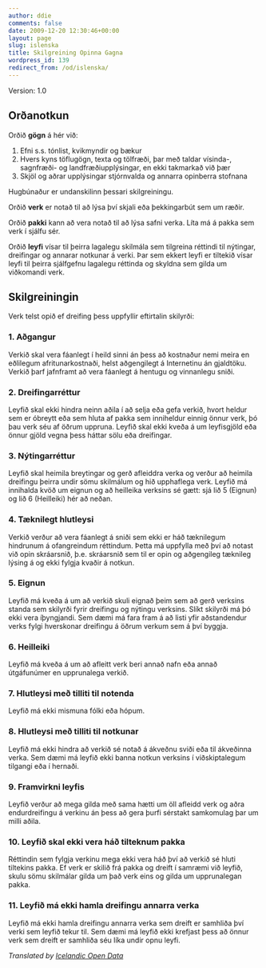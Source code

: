 ```yaml
---
author: ddie
comments: false
date: 2009-12-20 12:30:46+00:00
layout: page
slug: islenska
title: Skilgreining Opinna Gagna
wordpress_id: 139
redirect_from: /od/islenska/
---
```


Version: 1.0

## Orðanotkun

Orðið **gögn** á hér við:

  1. Efni s.s. tónlist, kvikmyndir og bækur
  2. Hvers kyns töflugögn, texta og tölfræði, þar með taldar vísinda-, sagnfræði- og landfræðiupplýsingar, en ekki takmarkað við þær
  3. Skjöl og aðrar upplýsingar stjórnvalda og annarra opinberra stofnana

Hugbúnaður er undanskilinn þessari skilgreiningu.

Orðið **verk** er notað til að lýsa því skjali eða þekkingarbút sem um ræðir.

Orðið **pakki** kann að vera notað til að lýsa safni verka. Líta má á pakka sem verk í sjálfu sér.

Orðið **leyfi** vísar til þeirra lagalegu skilmála sem tilgreina réttindi til nýtingar, dreifingar og annarar notkunar á verki. Þar sem ekkert leyfi er tiltekið vísar leyfi til þeirra sjálfgefnu lagalegu réttinda og skyldna sem gilda um viðkomandi verk.

## Skilgreiningin 

Verk telst opið ef dreifing þess uppfyllir eftirtalin skilyrði:

### 1. Aðgangur 

Verkið skal vera fáanlegt í heild sinni án þess að kostnaður nemi meira en eðlilegum afritunarkostnaði, helst aðgengilegt á Internetinu án gjaldtöku. Verkið þarf jafnframt að vera fáanlegt á hentugu og vinnanlegu sniði.

### 2. Dreifingarréttur 

Leyfið skal ekki hindra neinn aðila í að selja eða gefa verkið, hvort heldur sem er óbreytt eða sem hluta af pakka sem inniheldur einnig önnur verk, þó þau verk séu af öðrum uppruna. Leyfið skal ekki kveða á um leyfisgjöld eða önnur gjöld vegna þess háttar sölu eða dreifingar.

### 3. Nýtingarréttur 

Leyfið skal heimila breytingar og gerð afleiddra verka og verður að heimila dreifingu þeirra undir sömu skilmálum og hið upphaflega verk. Leyfið má innihalda kvöð um eignun og að heilleika verksins sé gætt: sjá lið 5 (Eignun) og lið 6 (Heilleiki) hér að neðan.

### 4. Tæknilegt hlutleysi 

Verkið verður að vera fáanlegt á sniði sem ekki er háð tæknilegum hindrunum á ofangreindum réttindum. Þetta má uppfylla með því að notast við opin skráarsnið, þ.e. skráarsnið sem til er opin og aðgengileg tæknileg lýsing á og ekki fylgja kvaðir á notkun.

### 5. Eignun 

Leyfið má kveða á um að verkið skuli eignað þeim sem að gerð verksins standa sem skilyrði fyrir dreifingu og nýtingu verksins. Slíkt skilyrði má þó ekki vera íþyngjandi. Sem dæmi má fara fram á að listi yfir aðstandendur verks fylgi hverskonar dreifingu á öðrum verkum sem á því byggja. 

### 6. Heilleiki 

Leyfið má kveða á um að afleitt verk beri annað nafn eða annað útgáfunúmer en upprunalega verkið.

### 7. Hlutleysi með tilliti til notenda 

Leyfið má ekki mismuna fólki eða hópum.

### 8. Hlutleysi með tilliti til notkunar 

Leyfið má ekki hindra að verkið sé notað á ákveðnu sviði eða til ákveðinna verka. Sem dæmi má leyfið ekki banna notkun verksins í viðskiptalegum tilgangi eða í hernaði.

### 9. Framvirkni leyfis 

Leyfið verður að mega gilda með sama hætti um öll afleidd verk og aðra endurdreifingu á verkinu án þess að gera þurfi sérstakt samkomulag þar um milli aðila.

### 10. Leyfið skal ekki vera háð tilteknum pakka 

Réttindin sem fylgja verkinu mega ekki vera háð því að verkið sé hluti tiltekins pakka. Ef verk er skilið frá pakka og dreift í samræmi við leyfið, skulu sömu skilmálar gilda um það verk eins og gilda um upprunalegan pakka.

### 11. Leyfið má ekki hamla dreifingu annarra verka 

Leyfið má ekki hamla dreifingu annarra verka sem dreift er samhliða því verki sem leyfið tekur til. Sem dæmi má leyfið ekki krefjast þess að önnur verk sem dreift er samhliða séu líka undir opnu leyfi.

*Translated by [Icelandic Open Data](http://opingogn.net/)*


